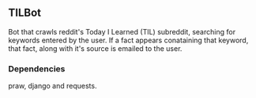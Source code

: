## TILBot

Bot that crawls reddit's Today I Learned (TIL) subreddit, searching for keywords entered by the user. If a fact appears conataining that keyword, that fact, along with it's source is emailed to the user.

### Dependencies
praw, django and requests. 
